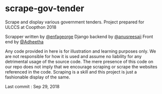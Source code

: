 # scrape-gov-tender
Scrape and display various government tenders. Project prepared for ULCCS at Coopthon 2018

Scrapper written by [@enfageorge](https://github.com/enfageorge)
Django backend by [@anusreesaji](https://github.com/anusreesaji)
Front end by [@Adheetha](https://github.com/AdheethaOv)


Any code provided in here is for illustration and learning purposes only. We are not responsible for how it is used and assume no liability for any detrimental usage of the source code. The mere presence of this code on our repo does not imply that we encourage scraping or scrape the websites referenced in the code. Scraping is a skill and this project is just a fashionable display of the same. 

Last commit : Sep 29, 2018